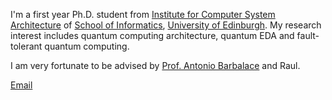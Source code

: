 I'm a first year Ph.D. student from [Institute for Computer System Architecture](https://web.inf.ed.ac.uk/icsa) of [School of Informatics](https://informatics.ed.ac.uk/), [University of Edinburgh](https://www.ed.ac.uk/). My research interest includes quantum computing architecture, quantum EDA and fault-tolerant quantum computing.

I am very fortunate to be advised by [Prof. Antonio Barbalace](https://www.barbalace.it/antonio/) and Raul.

[Email](mailto:xiangyu.ren@ed.ac.uk)
